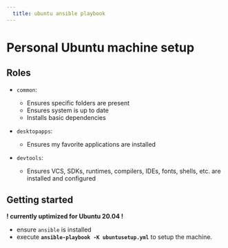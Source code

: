```yaml
---
  title: ubuntu ansible playbook
---
```


# Personal Ubuntu machine setup

## Roles

  - `common`:
    - Ensures specific folders are present
    - Ensures system is up to date
    - Installs basic dependencies
  
  - `desktopapps`:
    - Ensures my favorite applications are installed
  
  - `devtools`:
    - Ensures VCS, SDKs, runtimes, compilers, IDEs, fonts, shells, etc. are installed and configured

## Getting started

**! currently uptimized for Ubuntu 20.04 !**

  - ensure `ansible` is installed
  - execute **`ansible-playbook -K ubuntusetup.yml`** to setup the machine.

